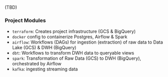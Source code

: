 (TBD)

### Project Modules
* `terraform`: Creates project infrastructure (GCS & BigQuery) 
* `docker` config to containerize Postgres, Airflow & Spark
* `airflow`: Workflows (DAGs) for ingestion (extraction) of raw data to Data Lake (GCS) & DWH (BigQuery)
* `dbt`: Workflows to transform DWH data to queryable views
* `spark`: Transformation of Raw Data (GCS) to DWH (BigQuery), orchestrated by Airflow
* `kafka`: ingesting streaming data
